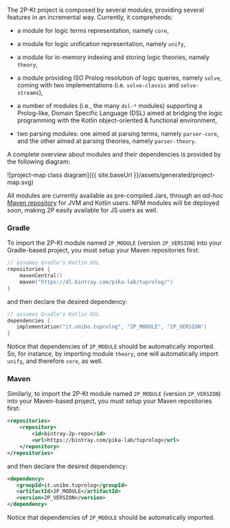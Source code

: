 ---
---

The 2P-Kt project is composed by several *modules*, providing several features in an incremental way.
Currently, it comprehends:

* a module for logic terms representation, namely `core`,

* a module for logic unification representation, namely `unify`,

* a module for in-memory indexing and storing logic theories, namely `theory`,

* a module providing ISO Prolog resolution of logic queries, namely `solve`, coming with two implementations 
(i.e. `solve-classic` and `solve-streams`),
    
* a number of modules (i.e., the many `dsl-*` modules) supporting a Prolog-like, Domain Specific Language (DSL) 
aimed at bridging the logic programming with the Kotlin object-oriented & functional environment,

* two parsing modules: one aimed at parsing terms, namely `parser-core`, and the other aimed at parsing theories, 
namely `parser-theory`.

A complete overview about modules and their dependencies is provided by the following diagram: 

![project-map class diagram]({{ site.baseUrl }}/assets/generated/project-map.svg)

All modules are currently available as pre-compiled Jars, through an _ad-hoc_ [Maven repository](https://bintray.com/pika-lab/tuprolog) 
for JVM and Kotlin users. 
NPM modules will be deployed soon, making 2P easily available for JS users as well.

### Gradle

To import the 2P-Kt module named `2P_MODULE` (version `2P_VERSION`) into your Gradle-based project, you must 
setup your Maven repositories first:
```kotlin
// assumes Gradle's Kotlin DSL
repositories {
    mavenCentral()
    maven("https://dl.bintray.com/pika-lab/tuprolog/")
}
``` 
and then declare the desired dependency:
 ```kotlin
// assumes Gradle's Kotlin DSL
dependencies {
    implementation("it.unibo.tuprolog", "2P_MODULE", "2P_VERSION")
}
 ``` 
Notice that dependencies of `2P_MODULE` should be automatically imported. 
So, for instance, by importing module `theory`, one will automatically import `unify`, and therefore `core`, as well.

### Maven

Similarly, to import the 2P-Kt module named `2P_MODULE` (version `2P_VERSION`) into your Maven-based project, 
you must setup your Maven repositories first:
```xml
<repositories>
    <repository>
        <id>bintray-2p-repo</id>
        <url>https://bintray.com/pika-lab/tuprolog</url>
    </repository>
</repositories>
``` 
and then declare the desired dependency:
 ```xml
<dependency>
    <groupId>it.unibo.tuprolog</groupId>
    <artifactId>2P_MODULE</artifactId>
    <version>2P_VERSION</version>
</dependency>
 ``` 
Notice that dependencies of `2P_MODULE` should be automatically imported. 